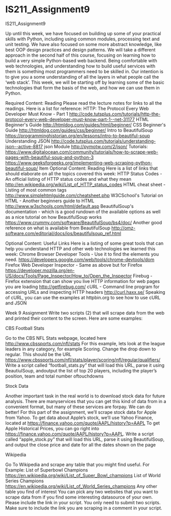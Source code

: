 # IS211_Assignment9
IS211_Assignment9

Up until this week, we have focused on building up some of your practical skills with Python, including using common modules, processing text and unit testing. We have also focused on some more abstract knowledge, like best OOP design practices and design patterns.  We will take a different approach in the second half of this course, focusing on learning how to build a very simple Python-based web backend. Being comfortable with web technologies, and understanding how to build useful services with them is something most programmers need to be skilled in. Our intention is to give you a some understanding of all the layers in what people call the ‘web stack’. This week, we will be starting off by learning some of the basic technologies that form the basis of the web, and how we can use them in Python.

Required Content: Reading
Please read the lecture notes for links to all the readings. Here is a list for reference:
HTTP: The Protocol Every Web Developer Must Know - Part 1
http://code.tutsplus.com/tutorials/http-the-protocol-every-web-developer-must-know-part-1--net-31177
HTML Beginner's Guide
http://htmldog.com/guides/html/beginner/
CSS Beginner's Guide
http://htmldog.com/guides/css/beginner/
Intro to BeautifulSoup
https://programminghistorian.org/en/lessons/intro-to-beautiful-soup
Understanding JSON
http://code.tutsplus.com/tutorials/understanding-json--active-8817
json Module
http://pymotw.com/2/json/
Tutorials:
https://www.digitalocean.com/community/tutorials/how-to-scrape-web-pages-with-beautiful-soup-and-python-3
https://www.geeksforgeeks.org/implementing-web-scraping-python-beautiful-soup/
Item
Optional Content: Reading
Here is a list of links that should elaborate on all the topics covered this week:
HTTP Status Codes - An official listing of HTTP status codes and what they mean
http://en.wikipedia.org/wiki/List_of_HTTP_status_codes
HTML cheat sheet - Listing of most common tags
http://www.simplehtmlguide.com/cheatsheet.php
W3CSchool's Tutorial on HTML - Another beginners guide to HTML
http://www.w3schools.com/html/default.asp
BeautifulSoup's documentation - which is a good rundown of the available options as well as a nice tutorial on how BeautifulSoup works
https://www.crummy.com/software/BeautifulSoup/bs4/doc/
Another good reference on what is available from BeautifulSoup
http://omz-software.com/editorial/docs/ios/beautifulsoup_ref.html

Optional Content: Useful Links
Here is a listing of some great tools that can help you understand HTTP and other web technologies we learned this week:
Chrome Browser Developer Tools - Use it to find the elements you need.
https://developers.google.com/web/tools/chrome-devtools/dom
Firefox Web Developer Inspector - Same as above but for Firefox
https://developer.mozilla.org/en-US/docs/Tools/Page_Inspector/How_to/Open_the_Inspector
Firebug - Firefox extension that can show you live HTTP information for web pages you are loading
http://getfirebug.com/
cURL - Command line program for accessing URLs and inspecting HTTP headers
http://curl.haxx.se/
Speaking of cURL, you can use the examples at httpbin.org to see how to use cURL and JSON

Week 9 Assignment
Write two scripts (2) that will scrape data from the web and printed their content to the screen. Here are some examples:

CBS Football Stats

Go to the CBS NFL Stats webpage, located here
http://www.cbssports.com/nfl/stats
For this example, lets look at the league leaders in any category, for example Scoring.
Change the drop down to regular. This should be the URL https://www.cbssports.com/nfl/stats/player/scoring/nfl/regular/qualifiers/
Write a script called “football_stats.py” that will load this URL, parse it using BeautiulSoup, andoutput the list of top 20 players, including the player’s position, team and total number oftouchdowns

Stock Data

Another important task in the real world is to download stock data for future analysis. There are manyservices that you can get this kind of data from in a convenient format, but many of these services are forpay. We can do better! For this part of the assignment, we’ll scrape stock data for Apple from Yahoo.
To get data about Apple’s stock, we’ll use Yahoo Finance, located at https://finance.yahoo.com/quote/AAPL/history?p=AAPL
To get Apple Historical Prices, you can go right into https://finance.yahoo.com/quote/AAPL/history?p=AAPL.
Write a script called “apple_stock.py” that will load this URL, parse it using BeautifulSoup, and output the close price and date for all the dates shown on the page

Wikipedia

Go To Wikipedia and scrape any table that you might find useful. For Example:
List of Superbowl Champions https://en.wikipedia.org/wiki/List_of_Super_Bowl_champions
List of World Series Champions https://en.wikipedia.org/wiki/List_of_World_Series_champions
Any other table you find of interest
You can pick any two websites that you want to scrape data from if you find some interesting datasource of your own. Please include the link in your script.
You only need to submit two scripts. Make sure to include the link you are scraping in a comment in your script.
